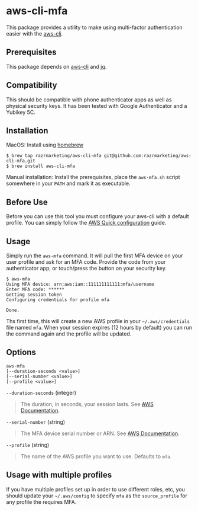 # aws-cli-mfa
This package provides a utility to make using multi-factor authentication
easier with the [aws-cli](https://github.com/aws/aws-cli).

## Prerequisites
This package depends on [aws-cli](https://github.com/aws/aws-cli) and 
[jq](https://github.com/stedolan/jq).

## Compatibility
This should be compatible with phone authenticator apps as well as physical
security keys. It has been tested with Google Authenticator and
a Yubikey 5C.

## Installation
MacOS: Install using [homebrew](https://brew.sh/)
```shell
$ brew tap razrmarketing/aws-cli-mfa git@github.com:razrmarketing/aws-cli-mfa.git
$ brew install aws-cli-mfa
```

Manual installation: Install the prerequisites, place the `aws-mfa.sh` 
script somewhere in your `PATH` and mark it as executable.

## Before Use
Before you can use this tool you must configure your aws-cli with a default
profile. You can simply follow the [AWS Quick configuration](https://docs.aws.amazon.com/cli/latest/userguide/cli-configure-quickstart.html)
guide.

## Usage
Simply run the `aws-mfa` command. It will pull the first MFA device on your
user profile and ask for an MFA code. Provide the code from your authenticator
app, or touch/press the button on your security key.
```shell
$ aws-mfa
Using MFA device: arn:aws:iam::111111111111:mfa/username
Enter MFA code: ******
Getting session token
Configuring credentials for profile mfa

Done.
```

Ths first time, this will create a new AWS profile in your `~/.aws/credentials`
file named `mfa`. When your session expires (12 hours by default) you can
run the command again and the profile will be updated.

## Options
```shell
aws-mfa
[--duration-seconds <value>]
[--serial-number <value>]
[--profile <value>]
```

`--duration-seconds` (integer)
> The duration, in seconds, your session lasts. See [AWS Documentation](https://awscli.amazonaws.com/v2/documentation/api/latest/reference/sts/get-session-token.html#options).

`--serial-number` (string)
> The MFA device serial number or ARN. See [AWS Documentation](https://awscli.amazonaws.com/v2/documentation/api/latest/reference/sts/get-session-token.html#options).

`--profile` (string)
> The name of the AWS profile you want to use. Defaults to `mfa`.

## Usage with multiple profiles
If you have multiple profiles set up in order to use different roles, etc,
you should update your `~/.aws/config` to specify `mfa` as the `source_profile`
for any profile the requires MFA.
